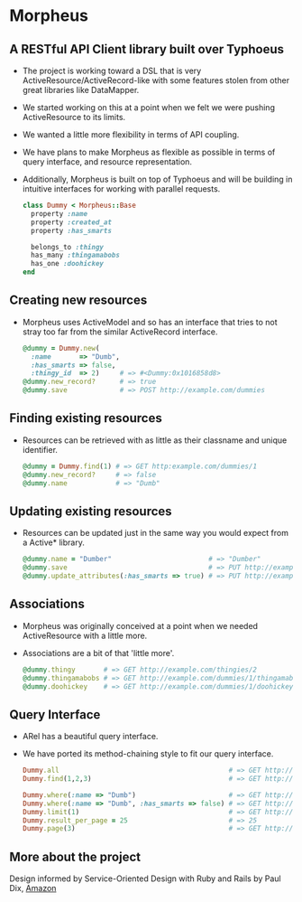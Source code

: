 # Morpheus
## A RESTful API Client library built over Typhoeus
* The project is working toward a DSL that is very ActiveResource/ActiveRecord-like with some features stolen from other great libraries like DataMapper.
* We started working on this at a point when we felt we were pushing ActiveResource to its limits.
* We wanted a little more flexibility in terms of API coupling.
* We have plans to make Morpheus as flexible as possible in terms of query interface, and resource representation.
* Additionally, Morpheus is built on top of Typhoeus and will be building in intuitive interfaces for working with parallel requests.

    ```Ruby
    class Dummy < Morpheus::Base
      property :name
      property :created_at
      property :has_smarts

      belongs_to :thingy
      has_many :thingamabobs
      has_one :doohickey
    end
    ```

## Creating new resources
* Morpheus uses ActiveModel and so has an interface that tries to not stray too far from the similar ActiveRecord interface.

    ```Ruby
    @dummy = Dummy.new(
      :name       => "Dumb",
      :has_smarts => false,
      :thingy_id  => 2)     # => #<Dummy:0x1016858d8>
    @dummy.new_record?      # => true
    @dummy.save             # => POST http://example.com/dummies
    ```

## Finding existing resources
* Resources can be retrieved with as little as their classname and unique identifier.

    ```Ruby
    @dummy = Dummy.find(1) # => GET http:example.com/dummies/1
    @dummy.new_record?     # => false
    @dummy.name            # => "Dumb"
    ```

## Updating existing resources
* Resources can be updated just in the same way you would expect from a Active* library.

    ```Ruby
    @dummy.name = "Dumber"                        # => "Dumber"
    @dummy.save                                   # => PUT http://example.com/dummies/1
    @dummy.update_attributes(:has_smarts => true) # => PUT http://example.com/dummies/1
    ```

## Associations
* Morpheus was originally conceived at a point when we needed ActiveResource with a little more.
* Associations are a bit of that 'little more'.

    ```Ruby
    @dummy.thingy       # => GET http://example.com/thingies/2
    @dummy.thingamabobs # => GET http://example.com/dummies/1/thingamabobs
    @dummy.doohickey    # => GET http://example.com/dummies/1/doohickey
    ```

## Query Interface
* ARel has a beautiful query interface.
* We have ported its method-chaining style to fit our query interface.

    ```Ruby
    Dummy.all                                          # => GET http://example.com/dummies
    Dummy.find(1,2,3)                                  # => GET http://example.com/dummies?ids=1,2,3

    Dummy.where(:name => "Dumb")                       # => GET http://example.com/dummies?name=Dumb
    Dummy.where(:name => "Dumb", :has_smarts => false) # => GET http://example.com/dummies?name=Dumb&has_smarts=false
    Dummy.limit(1)                                     # => GET http://example.com/dummies?limit=1
    Dummy.result_per_page = 25                         # => 25
    Dummy.page(3)                                      # => GET http://example.com/dummies?limit=25&offset=50
    ```

## More about the project
Design informed by Service-Oriented Design with Ruby and Rails by Paul Dix, [Amazon](http://www.amazon.com/Service-Oriented-Design-Rails-Addison-Wesley-Professional/dp/0321659368)
